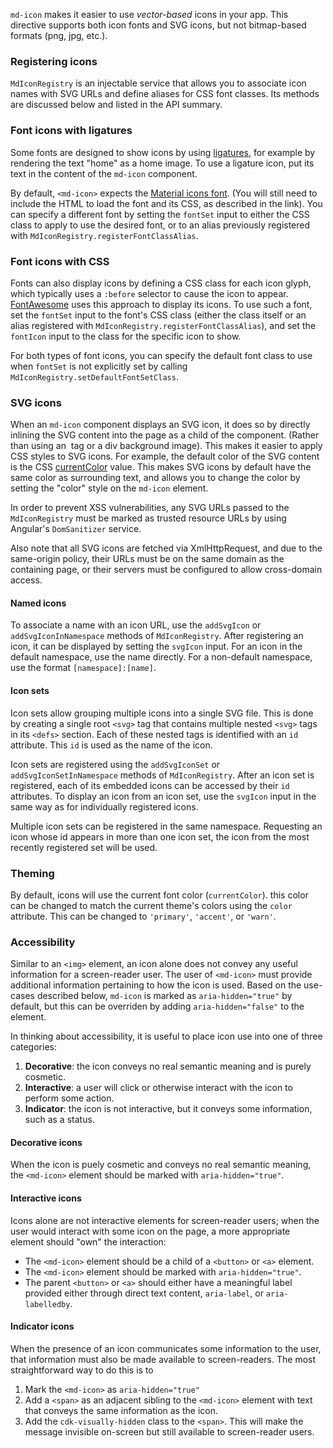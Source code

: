`md-icon` makes it easier to use _vector-based_ icons in your app.  This directive supports both
icon fonts and SVG icons, but not bitmap-based formats (png, jpg, etc.).

<!-- example(icon-overview) -->

### Registering icons

`MdIconRegistry` is an injectable service that allows you to associate icon names with SVG URLs and
define aliases for CSS font classes. Its methods are discussed below and listed in the API summary.

### Font icons with ligatures

Some fonts are designed to show icons by using
[ligatures](https://en.wikipedia.org/wiki/Typographic_ligature), for example by rendering the text
"home" as a home image. To use a ligature icon, put its text in the content of the `md-icon`
component.

By default, `<md-icon>` expects the
[Material icons font](http://google.github.io/material-design-icons/#icon-font-for-the-web).
(You will still need to include the HTML to load the font and its CSS, as described in the link).
You can specify a different font by setting the `fontSet` input to either the CSS class to apply to
use the desired font, or to an alias previously registered with
`MdIconRegistry.registerFontClassAlias`.

### Font icons with CSS

Fonts can also display icons by defining a CSS class for each icon glyph, which typically uses a
`:before` selector to cause the icon to appear.
[FontAwesome](https://fortawesome.github.io/Font-Awesome/examples/) uses this approach to display
its icons. To use such a font, set the `fontSet` input to the font's CSS class (either the class
itself or an alias registered with `MdIconRegistry.registerFontClassAlias`), and set the `fontIcon`
input to the class for the specific icon to show.

For both types of font icons, you can specify the default font class to use when `fontSet` is not
explicitly set by calling `MdIconRegistry.setDefaultFontSetClass`.

### SVG icons

When an `md-icon` component displays an SVG icon, it does so by directly inlining the SVG content
into the page as a child of the component. (Rather than using an <img> tag or a div background
image). This makes it easier to apply CSS styles to SVG icons. For example, the default color of the
SVG content is the CSS 
[currentColor](https://developer.mozilla.org/en-US/docs/Web/CSS/color_value#currentColor_keyword) 
value. This makes SVG icons by default have the same color as surrounding text, and allows you to 
change the color by setting the "color" style on the `md-icon` element.

In order to prevent XSS vulnerabilities, any SVG URLs passed to the `MdIconRegistry` must be 
marked as trusted resource URLs by using Angular's `DomSanitizer` service.

Also note that all SVG icons are fetched via XmlHttpRequest, and due to the same-origin policy, 
their URLs must be on the same domain as the containing page, or their servers must be configured 
to allow cross-domain access.

#### Named icons

To associate a name with an icon URL, use the `addSvgIcon` or `addSvgIconInNamespace` methods of
`MdIconRegistry`. After registering an icon, it can be displayed by setting the `svgIcon` input.
For an icon in the default namespace, use the name directly. For a non-default namespace, use the
format `[namespace]:[name]`.

#### Icon sets

Icon sets allow grouping multiple icons into a single SVG file. This is done by creating a single
root `<svg>` tag that contains multiple nested `<svg>` tags in its `<defs>` section. Each of these
nested tags is identified with an `id` attribute. This `id` is used as the name of the icon.

Icon sets are registered using the `addSvgIconSet` or `addSvgIconSetInNamespace` methods of
`MdIconRegistry`. After an icon set is registered, each of its embedded icons can be accessed by
their `id` attributes. To display an icon from an icon set, use the `svgIcon` input in the same way
as for individually registered icons.

Multiple icon sets can be registered in the same namespace. Requesting an icon whose id appears in
more than one icon set, the icon from the most recently registered set will be used.

### Theming

By default, icons will use the current font color (`currentColor`). this color can be changed to 
match the current theme's colors using the `color` attribute. This can be changed to 
`'primary'`, `'accent'`, or `'warn'`.

### Accessibility

Similar to an `<img>` element, an icon alone does not convey any useful information for a
screen-reader user. The user of `<md-icon>` must provide additional information pertaining to how
the icon is used. Based on the use-cases described below, `md-icon` is marked as
`aria-hidden="true"` by default, but this can be overriden by adding `aria-hidden="false"` to the
element.

In thinking about accessibility, it is useful to place icon use into one of three categories:
1. **Decorative**: the icon conveys no real semantic meaning and is purely cosmetic.
2. **Interactive**: a user will click or otherwise interact with the icon to perform some action.
3. **Indicator**: the icon is not interactive, but it conveys some information, such as a status.

#### Decorative icons
When the icon is puely cosmetic and conveys no real semantic meaning, the `<md-icon>` element
should be marked with `aria-hidden="true"`.

#### Interactive icons
Icons alone are not interactive elements for screen-reader users; when the user would interact with
some icon on the page, a more appropriate  element should "own" the interaction:
* The `<md-icon>` element should be a child of a `<button>` or `<a>` element.
* The `<md-icon>` element should be marked with `aria-hidden="true"`.
* The parent `<button>` or `<a>` should either have a meaningful label provided either through
direct text content, `aria-label`, or `aria-labelledby`.

#### Indicator icons
When the presence of an icon communicates some information to the user, that information must also
be made available to screen-readers. The most straightforward way to do this is to
1. Mark the `<md-icon>` as `aria-hidden="true"`
2. Add a `<span>` as an adjacent sibling to the `<md-icon>` element with text that conveys the same
information as the icon.
3. Add the `cdk-visually-hidden` class to the `<span>`. This will make the message invisible
on-screen but still available to screen-reader users.

